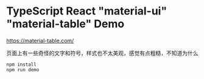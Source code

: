 TypeScript React "material-ui" "material-table" Demo
===================================

https://material-table.com/

页面上有一些奇怪的文字和符号，样式也不太美观，感觉有点粗糙，不知道为什么

```
npm install
npm run demo
```
